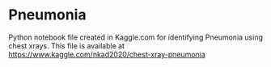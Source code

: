 # Pneumonia
Python notebook file created in Kaggle.com for identifying Pneumonia using chest xrays.
This file is available at https://www.kaggle.com/nkad2020/chest-xray-pneumonia
